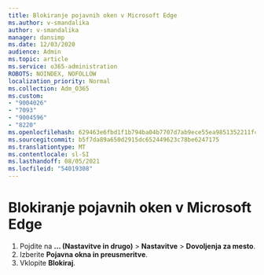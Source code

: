 ```yaml
---
title: Blokiranje pojavnih oken v Microsoft Edge
ms.author: v-smandalika
author: v-smandalika
manager: dansimp
ms.date: 12/03/2020
audience: Admin
ms.topic: article
ms.service: o365-administration
ROBOTS: NOINDEX, NOFOLLOW
localization_priority: Normal
ms.collection: Adm_O365
ms.custom:
- "9004026"
- "7093"
- "9004596"
- "8220"
ms.openlocfilehash: 629463e6fbd1f1b794ba04b7707d7ab9ece55ea9851352211fcaeed41ea9279d
ms.sourcegitcommit: b5f7da89a650d2915dc652449623c78be6247175
ms.translationtype: MT
ms.contentlocale: sl-SI
ms.lasthandoff: 08/05/2021
ms.locfileid: "54019308"
---
```

# <a name="block-pop-up-windows-in-microsoft-edge"></a>Blokiranje pojavnih oken v Microsoft Edge

1. Pojdite na **... (Nastavitve in drugo)**  >  **Nastavitve**  >  **Dovoljenja za mesto**.
2. Izberite **Pojavna okna in preusmeritve**.
3. Vklopite **Blokiraj**.